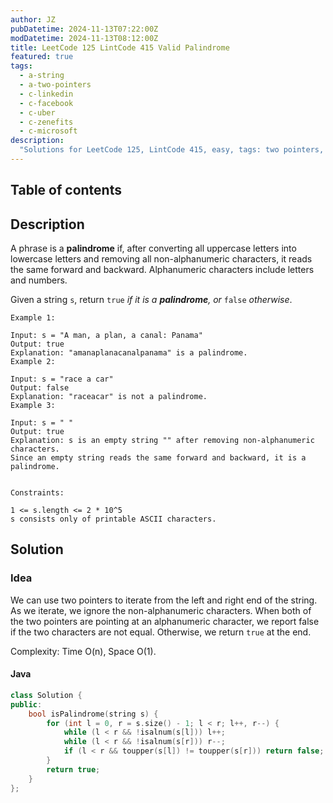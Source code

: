 ```yaml
---
author: JZ
pubDatetime: 2024-11-13T07:22:00Z
modDatetime: 2024-11-13T08:12:00Z
title: LeetCode 125 LintCode 415 Valid Palindrome
featured: true
tags:
  - a-string
  - a-two-pointers
  - c-linkedin
  - c-facebook
  - c-uber
  - c-zenefits
  - c-microsoft
description:
  "Solutions for LeetCode 125, LintCode 415, easy, tags: two pointers, string. Companies: LinkedIn, Facebook, Uber, Zenefits, Microsoft."
---
```


## Table of contents

## Description

A phrase is a **palindrome** if, after converting all uppercase letters into lowercase letters and removing all non-alphanumeric characters, it reads the same forward and backward. Alphanumeric characters include letters and numbers.

Given a string `s`, return `true` _if it is a **palindrome**, or_ `false` _otherwise_.

```
Example 1:

Input: s = "A man, a plan, a canal: Panama"
Output: true
Explanation: "amanaplanacanalpanama" is a palindrome.
Example 2:

Input: s = "race a car"
Output: false
Explanation: "raceacar" is not a palindrome.
Example 3:

Input: s = " "
Output: true
Explanation: s is an empty string "" after removing non-alphanumeric characters.
Since an empty string reads the same forward and backward, it is a palindrome.
 

Constraints:

1 <= s.length <= 2 * 10^5
s consists only of printable ASCII characters.
```

## Solution

### Idea

We can use two pointers to iterate from the left and right end of the string. As we iterate, we ignore the non-alphanumeric characters. When both of the two pointers are pointing at an alphanumeric character, we report false if the two characters are not equal. Otherwise, we return `true` at the end.

Complexity: Time O(n), Space O(1).

#### Java

```cpp
class Solution {
public:
    bool isPalindrome(string s) {
        for (int l = 0, r = s.size() - 1; l < r; l++, r--) {
            while (l < r && !isalnum(s[l])) l++;
            while (l < r && !isalnum(s[r])) r--;
            if (l < r && toupper(s[l]) != toupper(s[r])) return false;
        }
        return true;
    }
};
```
